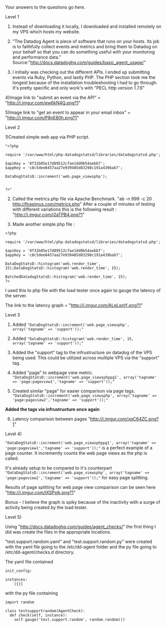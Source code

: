 Your answers to the questions go here.

Level 1

1) Instead of downloading it locally, I downloaded and installed remotely on my VPS which hosts my website.

2) "The Datadog Agent is piece of software that runs on your hosts. Its job is to faithfully collect events and metrics and bring them to Datadog on your behalf so that you can do something useful with your monitoring and performance data." Source:"http://docs.datadoghq.com/guides/basic_agent_usage/"

3) I initially was checking out the different APIs. I ended up submitting events via Ruby, Python, and lastly PHP. The PHP section took me the longest because of the installation troubleshooting I had to go through. It's pretty specific and only work's with "PECL http version 1.7.6"

4)Image link to "submit an event via the API" = "http://i.imgur.com/ew6kN4Q.png?1"

5)Image link to "get an event to appear in your email inbox" = "http://i.imgur.com/P8nE80h.png?1"


Level 2

1)Created simple web app via PHP script. 
```
"<?php

require '/var/www/html/php-datadogstatsd/libraries/datadogstatsd.php';

$apiKey = '0f32b85e17d89512cfae1dd0b54aebb7';
$appKey = 'c8c5dee8457aa27e939485d83298c191a439bab7';

DataDogStatsD::increment('web.page_viewsphp');


?>"
```

2) Called the metrics.php file via Apache Benchmark. "ab -n 999 -c 20 http://firasimus.com/metrics.php"
After a couple of minutes of testing with different variations this is the following result : "http://i.imgur.com/j2aTPB4.png?1"

3) Made another simple php file :
```
<?php

require '/var/www/html/php-datadogstatsd/libraries/datadogstatsd.php';

$apiKey = '0f32b85e17d89512cfae1dd0b54aebb7';
$appKey = 'c8c5dee8457aa27e939485d83298c191a439bab7';

DataDogStatsD::histogram('web.render_time', 15);DataDogStatsD::histogram('web.render_time', 15);

BatchedDatadogStatsD::histogram('web.render_time', 15);
?>
```
I used this to php file with the load tester once again to gauge the latency of the server.

The link to the latency graph = "http://i.imgur.com/ALeLxmY.png?1"

Level 3

1) Added ```"DataDogStatsD::increment('web.page_viewsphp', array('tagname' => 'support'));"```

2) Added ```"DataDogStatsD::histogram('web.render_time', 15, array('tagname' => 'support'));"```

3) Added the "support" tag to the infrustructure on datadog of the VPS being used. This could be utilized across multiple VPS via the "support" tag.


4) Added "page" to webpage view metric. 
```"DataDogStatsD::increment('web.page_viewsphppg1', array('tagname' => 'page:pageview1','tagname' => 'support'));"```

5) Created similar "page" for easier comparison via page tags.
```"DataDogStatsD::increment('web.page_viewsphp', array('tagname' => 'page:pageview2','tagname' => 'support'));"```

**Added the tags via infrustructure once again**

6) Latency comparison between pages "http://i.imgur.com/xqC64ZC.png?1"



Level 4)

```"DataDogStatsD::increment('web.page_viewsphppg1', array('tagname' => 'page:pageview1','tagname' => 'support'));"``` is a perfect example of a page counter. It incremently counts the web page views as the php is called.

It's already setup to be compared to it's counterpart ```"DataDogStatsD::increment('web.page_viewsphp', array('tagname' => 'page:pageview2','tagname' => 'support'));"``` for easy page splitting.

Results of page splitting for web page view comparison can be seen here "http://i.imgur.com/lXSPxjk.png?1"

Bonus - I believe the graph is spiky because of the inactivity with a surge of activity being created by the load tester.

Level 5)

Using "http://docs.datadoghq.com/guides/agent_checks/" the first thing I did was create the files in the appropriate locations.

"test.support.random.yaml" and "test.support.random.py" were created with the yaml file going to the /etc/dd-agent folder and the py file going to /etc/dd-agent/checks.d directory.

The yaml file contained 
```
init_config:

instances:
    [{}]  
```    

with the py file containing
```    
import random

class testsupportrandom(AgentCheck):
  def check(self, instance):
    self.gauge('test.support.random', random.random())
   ``` 
